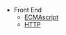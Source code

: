 <!--
 * @Author:JDR
 * @Date: 2020-08-03 11:12:29
 * @LastEditTime: 2020-09-30 15:05:52
 * @LastEditors: Please set LastEditors
 * @Description: 导航栏
 * @FilePath: \JDR_Blog\docs\_navbar.md
--> 

* Front End
  * [ECMAscript](Front_End/ECMAscript/)
  * [HTTP](Front_End/HTTP/)


<!-- 
  * [Typescript](Front_End/Typescript/)
  * [HTTP](Front_End/HTTP/)
  * [Vue](Front_End/Vue/)
  * [React](Front_End/React/)
  * [Node](Front_End/Node/)
  * [Git](Front_End/Git/)
  * [小程序](Front_End/Applets/)
  * [可视化](Front_End/Visualization/)
  * [项目](Front_End/Project/) 
  -->

<!-- 
* 读书笔记
  * [技术](Reading_note/)
  * [传记](Reading_note/)
  * [小说](Reading_note/)
  * [其他](Reading_note/)
  -->
<!-- * 程序人生
  * [关于我](Procedural_life/About_Me.md) -->
